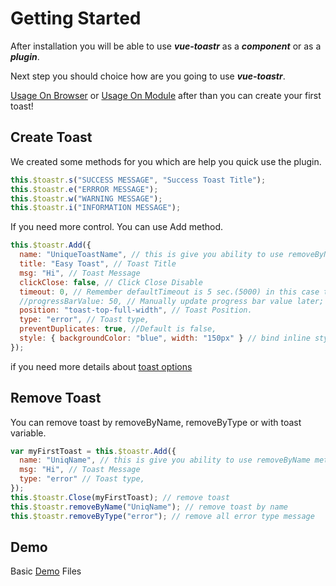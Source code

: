 # Getting Started

After installation you will be able to use **_vue-toastr_** as a **_component_** or as a **_plugin_**.

Next step you should choice how are you going to use **_vue-toastr_**.

[Usage On Browser](./usage_browser.md) or [Usage On Module](./usage_module.md) after than you can create your first toast!

## Create Toast

We created some methods for you which are help you quick use the plugin.

```javascript
this.$toastr.s("SUCCESS MESSAGE", "Success Toast Title");
this.$toastr.e("ERRROR MESSAGE");
this.$toastr.w("WARNING MESSAGE");
this.$toastr.i("INFORMATION MESSAGE");
```

If you need more control. You can use Add method.

```javascript
this.$toastr.Add({
  name: "UniqueToastName", // this is give you ability to use removeByName method
  title: "Easy Toast", // Toast Title
  msg: "Hi", // Toast Message
  clickClose: false, // Click Close Disable
  timeout: 0, // Remember defaultTimeout is 5 sec.(5000) in this case the toast won't close automatically
  //progressBarValue: 50, // Manually update progress bar value later; null (not 0) is default
  position: "toast-top-full-width", // Toast Position.
  type: "error", // Toast type,
  preventDuplicates: true, //Default is false,
  style: { backgroundColor: "blue", width: "150px" } // bind inline style to toast  (check [Vue doc](https://vuejs.org/v2/guide/class-and-style.html#Binding-Inline-Styles) for more examples)
});
```

if you need more details about [toast options](./toast_options.md)

## Remove Toast

You can remove toast by removeByName, removeByType or with toast variable.

```javascript
var myFirstToast = this.$toastr.Add({
  name: "UniqName", // this is give you ability to use removeByName method
  msg: "Hi", // Toast Message
  type: "error" // Toast type,
});
this.$toastr.Close(myFirstToast); // remove toast
this.$toastr.removeByName("UniqName"); // remove toast by name
this.$toastr.removeByType("error"); // remove all error type message
```

## Demo

Basic [Demo](https://github.com/s4l1h/vue-toastr/tree/master/demo) Files
